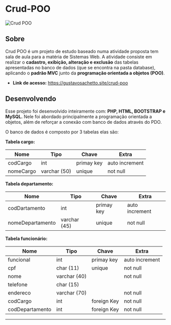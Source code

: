# Crud-POO
![Crud POO](https://github.com/user-attachments/assets/301aafbe-15d3-475e-adad-422c5c77e0bd)

## Sobre
Crud POO é um projeto de estudo baseado numa atividade proposta tem sala de aula para a matéria de Sistemas Web. A atividade consiste em realizar o __cadastro, exibição, alteração e exclusão__ das tabelas 
apresentadas no banco de dados (que se encontra na pasta database), aplicando o __padrão MVC__ junto da __programação orientada a objetos (POO)__.

* __Link de acesso:__ https://gustavosachetto.site/crud-poo

## Desenvolvendo
Esse projeto foi desenvolvido inteiramente com: __PHP, HTML, BOOTSTRAP e MySQL.__ Nele foi abordado principalmente a programação orientada a objetos, além de reforçar a conexão com banco de dados através do PDO.

O banco de dados é composto por 3 tabelas elas são:

__Tabela cargo:__

| Nome             | Tipo         | Chave        | Extra            |
| ---------------- | ------------ | ------------ | ---------------- |
| codCargo         | int          | primay key   | auto increment   |
| nomeCargo        | varchar (50) | unique       | not null         |

__Tabela departamento:__

| Nome             | Tipo         | Chave        | Extra            |
| ---------------- | ------------ | ------------ | ---------------- |
| codDartamento    | int          | primay key   | auto increment   |
| nomeDepartamento | varchar (45) | unique       | not null         |

__Tabela funcionário:__

| Nome             | Tipo         | Chave        | Extra            |
| ---------------- | ------------ | ------------ | ---------------- |
| funcional        | int          | primay key   | auto increment   |
| cpf              | char (11)    | unique       | not null         |
| nome             | varchar (40) |              | not null         |
| telefone         | char (15)    |              |                  |
| endereco         | varchar (70) |              | not null         |
| codCargo         | int          | foreign Key  | not null         |
| codDepartamento  | int          | foreign Key  | not null         |

***********
